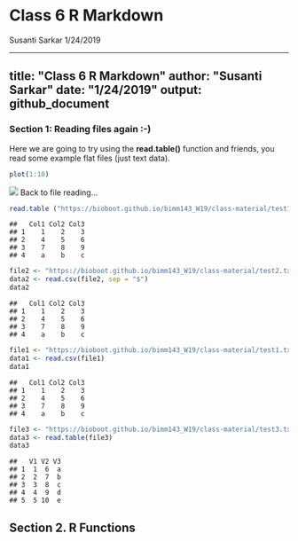 Class 6 R Markdown
================
Susanti Sarkar
1/24/2019

---
title: "Class 6 R Markdown"
author: "Susanti Sarkar"
date: "1/24/2019"
output: github_document
---


### Section 1: Reading files again :-)

Here we are going to try using the **read.table()** function and friends, you read some example flat files (just text data).

``` r
plot(1:10)
```

![](Class_6_R_markdown_script_files/figure-markdown_github/unnamed-chunk-1-1.png) Back to file reading...

``` r
read.table ("https://bioboot.github.io/bimm143_W19/class-material/test1.txt", header = TRUE, sep = ",")
```

    ##   Col1 Col2 Col3
    ## 1    1    2    3
    ## 2    4    5    6
    ## 3    7    8    9
    ## 4    a    b    c

``` r
file2 <- "https://bioboot.github.io/bimm143_W19/class-material/test2.txt"
data2 <- read.csv(file2, sep = "$")
data2
```

    ##   Col1 Col2 Col3
    ## 1    1    2    3
    ## 2    4    5    6
    ## 3    7    8    9
    ## 4    a    b    c

``` r
file1 <- "https://bioboot.github.io/bimm143_W19/class-material/test1.txt"
data1 <- read.csv(file1)
data1
```

    ##   Col1 Col2 Col3
    ## 1    1    2    3
    ## 2    4    5    6
    ## 3    7    8    9
    ## 4    a    b    c

``` r
file3 <- "https://bioboot.github.io/bimm143_W19/class-material/test3.txt"
data3 <- read.table(file3)
data3
```

    ##   V1 V2 V3
    ## 1  1  6  a
    ## 2  2  7  b
    ## 3  3  8  c
    ## 4  4  9  d
    ## 5  5 10  e

Section 2. R Functions
----------------------
